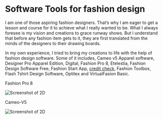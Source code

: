 Software Tools for fashion design
=======

I am one of those aspiring fashion designers. That’s why I am eager to get a lesson and course for it to achieve what I really wanted to be. What I always foresee is my vision and creations to grace runway shows. But I understand that before any fashion item gets to it, they are first translated from the minds of the designers to their drawing boards.

In my own experience, I tried to bring my creations to life with the help of fashion design software. Some of it includes, Cameo v5 Apparel software, Designer Pro Apparel Edition, Digital, Fashion Pro 8, Etelestia, Fashion Design Software Free, Fashion Start App, [credit check](https://www.creditangel.co.uk/), Fashion Toolbox, Flash Tshirt Design Software, Optitex and VirtualFasion Basic.


Fashion Pro 8

![Screenshot of 2D](https://i.ytimg.com/vi/F4S4EUIIJ6g/hqdefault.jpg)


Cameo-V5

![Screenshot of 2D](http://www.downloadcloud.com/wp-content/uploads/2015/07/Cameo-V5-Apparel-Pattern-Software.jpg)
